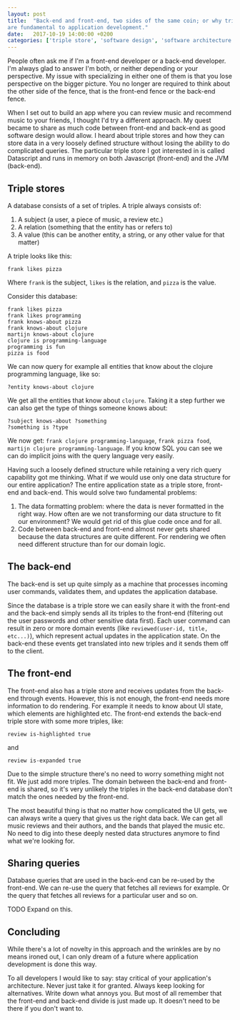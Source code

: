 ```yaml
---
layout: post
title:  "Back-end and front-end, two sides of the same coin; or why triple stores 
are fundamental to application development."
date:   2017-10-19 14:00:00 +0200
categories: ['triple store', 'software design', 'software architecture', 'database']
---
```


People often ask me if I'm a front-end developer or a back-end developer. I'm
always glad to answer I'm both, or neither depending or your perspective. My
issue with specializing in either one of them is that you lose perspective on
the bigger picture. You no longer are required to think about the other side of
the fence, that is the front-end fence or the back-end fence.

When I set out to build an app where you can review music and recommend music to
your friends, I thought I'd try a different approach. My quest became to share
as much code between front-end and back-end as good software design would allow.
I heard about triple stores and how they can store data in a very loosely
defined structure without losing the ability to do complicated queries. The
particular triple store I got interested in is called Datascript and runs in
memory on both Javascript (front-end) and the JVM (back-end).

## Triple stores 

A database consists of a set of triples. A triple always consists of:

1. A subject (a user, a piece of music, a review etc.)
2. A relation (something that the entity has or refers to)
3. A value (this can be another entity, a string, or any other value for that matter)

A triple looks like this:

`frank likes pizza`

Where `frank` is the subject, `likes` is the relation, and `pizza` is the value.

Consider this database:

```
frank likes pizza
frank likes programming
frank knows-about pizza
frank knows-about clojure
martijn knows-about clojure
clojure is programming-language
programming is fun
pizza is food
```

We can now query for example all entities that know about the clojure
programming language, like so:

```
?entity knows-about clojure
```

We get all the entities that know about `clojure`. Taking it a step further we
can also get the type of things someone knows about:

```
?subject knows-about ?something
?something is ?type
```

We now get: `frank clojure programming-language`, `frank pizza food`, `martijn
clojure programming-language`. If you know SQL you can see we can do implicit
joins with the query language very easily.

Having such a loosely defined structure while retaining a very rich query
capability got me thinking. What if we would use only one data structure for our
entire application? The entire application state as a triple store, front-end
and back-end. This would solve two fundamental problems:

1. The data formatting problem: where the data is never formatted in the right
   way. How often are we not transforming our data structure to fit our
   environment? We would get rid of this glue code once and for all.
2. Code between back-end and front-end almost never gets shared because the data
   structures are quite different. For rendering we often need different
   structure than for our domain logic. 

## The back-end

The back-end is set up quite simply as a machine that processes incoming user
commands, validates them, and updates the application database.

Since the database is a triple store we can easily share it with the front-end
and the back-end simply sends all its triples to the front-end (filtering out
the user passwords and other sensitive data first). Each user command can result
in zero or more domain events (like `reviewed(user-id, title, etc...)`), which
represent actual updates in the application state. On the back-end these events
get translated into new triples and it sends them off to the client.

## The front-end

The front-end also has a triple store and receives updates from the back-end
through events. However, this is not enough, the front-end needs more
information to do rendering. For example it needs to know about UI state, which
elements are highlighted etc. The front-end extends the back-end triple store
with some more triples, like:

```review is-highlighted true```

and

```review is-expanded true```

Due to the simple structure there's no need to worry something might not fit. We
just add more triples. The domain between the back-end and front-end is shared,
so it's very unlikely the triples in the back-end database don't match the ones
needed by the front-end.

The most beautiful thing is that no matter how complicated the UI gets, we can
always write a query that gives us the right data back. We can get all music
reviews and their authors, and the bands that played the music etc. No need to
dig into these deeply nested data structures anymore to find what we're looking
for.

## Sharing queries

Database queries that are used in the back-end can be re-used by the front-end.
We can re-use the query that fetches all reviews for example. Or the query
that fetches all reviews for a particular user and so on.

TODO Expand on this.

## Concluding

While there's a lot of novelty in this approach and the wrinkles are by no means
ironed out, I can only dream of a future where application development is done
this way.

To all developers I would like to say: stay critical of your application's
architecture. Never just take it for granted. Always keep looking for
alternatives. Write down what annoys you. But most of all remember that the
front-end and back-end divide is just made up. It doesn't need to be there if
you don't want to.

